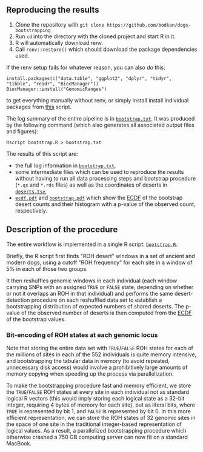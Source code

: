 ## Reproducing the results

1. Clone the repository with `git clone https://github.com/bodkan/dogs-bootstrapping`
2. Run `cd` into the directory with the cloned project and start R in it.
3. R will automatically download renv.
4. Call `renv::restore()` which should download the package dependencies used.

If the renv setup fails for whatever reason, you can also do this:

```
install.packages(c("data.table", "ggplot2", "dplyr", "tidyr", "tibble", "readr", "BiocManager"))
BiocManager::install("GenomicRanges")
```

to get everything manually without renv, or simply install install individual packages
from [this](bootstrap.R) script.

The log summary of the entire pipeline is in [`bootstrap.txt`](bootstrap.txt). It
was produced by the following command (which also generates all associated output
files and figures):

```
Rscript bootstrap.R > bootstrap.txt
```

The results of this script are:

- the full log information in [`bootstrap.txt`](bootstrap.txt),
- some intermediate files which can be used to reproduce the results without having to run
  all data processing steps and bootstrap procedure (`*.qs` and `*.rds` files) as well as
  the coordinates of deserts in [`deserts.tsv`](deserts.tsv),
- [`ecdf.pdf`](ecdf.pdf) and [`bootstrap.pdf`](bootstrap.pdf) which show the [ECDF](https://en.wikipedia.org/wiki/Empirical_distribution_function)
  of the bootstrap desert counts and their histogram with a p-value of the observed count,
  respectively.

## Description of the procedure

The entire workflow is implemented in a single R script:
[`bootstrap.R`](bootstrap.R).

Briefly, the R script first finds "ROH desert" windows in a set of ancient and
modern dogs, using a cutoff "ROH frequency" for each site in a window of 5% in
each of those two groups.

It then reshuffles genomic windows in each individual (each window carrying SNPs
with an assigned `TRUE` or `FALSE` state, depending on whether or not it overlaps
an ROH in that individual) and performs the same desert-detection procedure on
each reshuffled data set to establish a bootstrapping distribution of expected
numbers of shared deserts. The p-value of the observed number of deserts is then
computed from the [ECDF](https://en.wikipedia.org/wiki/Empirical_distribution_function)
of the bootstrap values.

### Bit-encoding of ROH states at each genomic locus

Note that storing the entire data set with `TRUE`/`FALSE` ROH states for each
of the millions of sites in each of the 552 individuals is quite memory intensive,
and bootstrapping the tabular data in memory (to avoid repeated, unnecessary disk
access) would involve a prohibitively large amounts of memory copying when speeding
up the process via parallelization.

To make the bootstrapping procedure fast and memory efficient, we store the `TRUE`/`FALSE`
ROH states at every site in each individual not as standard logical R vectors
(this would imply storing each logical state as a 32-bit integer, requiring 4 bytes of memory
for each site), but as literal bits, where `TRUE` is represented by bit 1, and `FALSE`
is represented by bit 0. In this more efficient representation, we can store the ROH
states of 32 genomic sites in the space of one site in the traditional integer-based
representation of logical values. As a result, a parallelized bootstrapping procedure
which otherwise crashed a 750 GB computing server can now fit on a standard MacBook.
